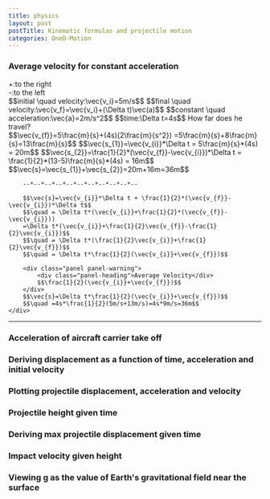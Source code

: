 ```yaml
---
title: physics
layout: post
postTitle: Kinematic formulas and projectile motion 
categories: OneD-Motion
---
```


### Average velocity for constant acceleration

<div class="panel">
	+:to the right<br>
	-:to the left<br>
	$$initial \quad velocity:\vec{v_i}=5m/s$$
	$$final \quad velocity:\vec{v_f}=\vec{v_i}+(\Delta t)\vec(a)$$
	$$constant \quad acceleration:\vec{a}=2m/s^2$$
	$$time:\Delta t=4s$$
	How far does he travel?  
</div>

<div class="row">
	<div class="col-sm-6">
		<div id="svg01"></div>
	</div>
	<div class="col-sm-6">
		$$\vec{v_{f}}=5\frac{m}{s}+(4s)(2\frac{m}{s^2})
		=5\frac{m}{s}+8\frac{m}{s}=13\frac{m}{s}$$
		$$\vec{s_{1}}=\vec{v_{i}}*\Delta t 
		= 5\frac{m}{s}*(4s) = 20m$$
		$$\vec{s_{2}}=\frac{1}{2}*(\vec{v_{f}}-\vec{v_{i}})*\Delta t 
		= \frac{1}{2}*(13-5)\frac{m}{s}*(4s) = 16m$$
		$$\vec{s}=\vec{s_{1}}+\vec{s_{2}}=20m+16m=36m$$

		--*--*--*--*--*--*--*--*--*--*--

		$$\vec{s}=\vec{v_{i}}*\Delta t + \frac{1}{2}*(\vec{v_{f}}-\vec{v_{i}})*\Delta t$$
		$$\quad = \Delta t*(\vec{v_{i}}+\frac{1}{2}*(\vec{v_{f}}-\vec{v_{i}}))
		=\Delta t*(\vec{v_{i}}+\frac{1}{2}\vec{v_{f}}-\frac{1}{2}\vec{v_{i}})$$
		$$\quad = \Delta t*(\frac{1}{2}\vec{v_{i}}+\frac{1}{2}\vec{v_{f}})$$
		$$\quad = \Delta t*\frac{1}{2}(\vec{v_{i}}+\vec{v_{f}})$$

		<div class="panel panel-warning">
			<div class="panel-heading">Average Velocity</div>
			$$\frac{1}{2}(\vec{v_{i}}+\vec{v_{f}})$$	
		</div>
		$$\vec{s}=\Delta t*\frac{1}{2}(\vec{v_{i}}+\vec{v_{f}})$$
		$$\quad =4s*\frac{1}{2}(5m/s+13m/s)=4s*9m/s=36m$$
	</div>
</div>

------

### Acceleration of aircraft carrier take off

### Deriving displacement as a function of time, acceleration and initial velocity

### Plotting projectile displacement, acceleration and velocity

### Projectile height given time

### Deriving max projectile displacement given time

### Impact velocity given height

### Viewing g as the value of Earth's gravitational field near the surface 


<script type="text/javascript" src="http://cdn.mathjax.org/mathjax/latest/MathJax.js?config=TeX-AMS-MML_HTMLorMML"></script>
<script src="http://d3js.org/d3.v3.min.js" charset="utf-8"></script>
<script>

  var height = 400;
  var width = 400;

/**
	average velocity
*/

var svg01 = d3.select("#svg01")
                .append("svg")
                .attr("height",height)
                .attr("width",width);

/* 軸 */
var scale01X = d3.scale.linear()
                .domain([0,6])
                .range([50,380]);
var scale01Y = d3.scale.linear()
                .domain([0,15])
                .range([360,30]);

var xAxis01 = d3.svg.axis()
                  .scale(scale01X)
                  .tickValues([0, 1, 2, 3, 4, 5, 6])
                  .tickPadding(5)
                  .tickFormat(d3.format("d"));

var xAxis01Group = svg01.append("g")
                      .attr("transform","translate(0,"+ scale01Y(0)+")")
                      .attr("stroke","white")
                      .style("fill","none")
                      .call(xAxis01);   

var yAxis01 = d3.svg.axis()
                  .scale(scale01Y)
                  .orient(["left"])
                  .tickPadding(0)
                  .tickValues([0,1,2,3,4,5,6,7,8,9,10,11,12,13,14,15]);

var yAxis01Group = svg01.append("g")
.attr("transform","translate(" + scale01X(0) + ",0)")
                      .attr("stroke","white")
                      .style("fill","none")
                      .call(yAxis01);                                              
var curve011Data = [
	{"x":0,"y0":0,"y1":5},
	{"x":1,"y0":0,"y1":5},
	{"x":2,"y0":0,"y1":5},
	{"x":3,"y0":0,"y1":5},
	{"x":4,"y0":0,"y1":5},
];
var curve012Data = [
	{"x":0,"y0":5,"y1":5},
	{"x":1,"y0":5,"y1":7},
	{"x":2,"y0":5,"y1":9},
	{"x":3,"y0":5,"y1":11},
	{"x":4,"y0":5,"y1":13}
];
var area01 = d3.svg.area()
        .x(function(d,i) { return scale01X(d.x);})
        .y0(function(d,i) { return scale01Y(d.y0);})
        .y1(function(d,i) { return scale01Y(d.y1);});

svg01.append("path")
        .attr("d", area01(curve011Data))
        .attr("fill", "blue");
svg01.append("path")
        .attr("d", area01(curve012Data))
        .attr("fill", "green");

// grid
var gridX01 = [1,2,3,4,5,6];
var gridY01 = [1,2,3,4,5,6,7,8,9,10,11,12,13,14,15];

svg01.selectAll(".gridX01")
	.data(gridX01)
	.enter()
	.append("line")
	.attr("x1", function(d){return scale01X(d);})
	.attr("y1", function(d){return scale01Y(0);})
	.attr("x2", function(d){return scale01X(d);})
	.attr("y2", function(d){return scale01Y(15);})
	.attr("class","gridX01")
	.attr("opacity",10)
	.attr("stroke","#666");

svg01.selectAll(".gridY01")
	.data(gridY01)
	.enter()
	.append("line")
	.attr("x1", function(d){return scale01X(0);})
	.attr("y1", function(d){return scale01Y(d);})
	.attr("x2", function(d){return scale01X(6);})
	.attr("y2", function(d){return scale01Y(d);})
	.attr("class","gridY01")
	.attr("opacity",10)
	.attr("stroke","#666");

svg01.append("line")
	.attr("x1", function(d){return scale01X(0);})
	.attr("y1", function(d){return scale01Y(5);})
	.attr("x2", function(d){return scale01X(5);})
	.attr("y2", function(d){return scale01Y(15);})
	.attr("class","gridY01")
	.attr("stroke","#fff");

  /* texts */    
  var text01Data = [
        {"x":-0.5,"y":16,"text":"V(m/s)"},
        {"x":5.2,"y":-1.5,"text":"t(sec)"},
        {"x":1,"y":3,"text":"displacement 1"},
        {"x":1,"y":6,"text":"displacement 2"} ];    
  
  svg01.selectAll(".text01")
      .data(text01Data)
      .enter()
      .append("text")
      .attr("class","text01")
      .attr("x",function(d){return scale01X(d.x)})
      .attr("y",function(d){return scale01Y(d.y)})
      .text(function(d){return d.text})
      .attr("stroke","#fff")
      .attr("font-size","16px")
      .style("fill","white");        


</script>
